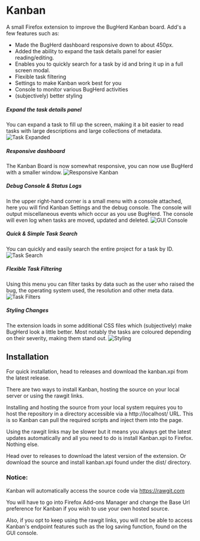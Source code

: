 # Kanban
A small Firefox extension to improve the BugHerd Kanban board. Add's a few features such as:
+ Made the BugHerd dashboard responsive down to about 450px.
+ Added the ability to expand the task details panel for easier reading/editing.
+ Enables you to quickly search for a task by id and bring it up in a full screen modal.
+ Flexible task filtering
+ Settings to make Kanban work best for you
+ Console to monitor various BugHerd activities
+ (subjectively) better styling

##### Expand the task details panel
You can expand a task to fill up the screen, making it a bit easier to read tasks
with large descriptions and large collections of metadata.
![Task Expanded](/img/readme/task-expanded.png?raw=true "Expanded Task")

##### Responsive dashboard
The Kanban Board is now somewhat responsive, you can now use BugHerd with a smaller
window.
![Responsive Kanban](/img/readme/responsive-dashboard.png?raw=true "Responsive")

##### Debug Console & Status Logs
In the upper right-hand corner is a small menu with a console attached, here you
will find Kanban Settings and the debug console. The console will output miscellaneous
events which occur as you use BugHerd. The console will even log when tasks are
moved, updated and deleted.
![GUI Console](/img/readme/gui-console.png?raw=true "GUI Console")

##### Quick & Simple Task Search
You can quickly and easily search the entire project for a task by ID.
![Task Search](/img/readme/task-search.png?raw=true "Task Search")

##### Flexible Task Filtering
Using this menu you can filter tasks by data such as the user who raised the bug,
the operating system used, the resolution and other meta data.
![Task Filters](/img/readme/task-filters.png?raw=true "Task Filters")

##### Styling Changes
The extension loads in some additional CSS files which (subjectively) make BugHerd
look a little better. Most notably the tasks are coloured depending on their
severity, making them stand out.
![Styling](/img/readme/severity-styles.png?raw=true "Styling")

## Installation
For quick installation, head to releases and download the kanban.xpi from the latest release.

There are two ways to install Kanban, hosting the source on your local server or
using the rawgit links.

Installing and hosting the source from your local system requires you to host the repository in a directory
accessible via a http://localhost/ URL. This is so Kanban can pull the required
scripts and inject them into the page.

Using the rawgit links may be slower but it means you always get the latest
updates automatically and all you need to do is install Kanban.xpi to Firefox. Nothing else.

Head over to releases to download the latest version of the extension. Or download the source and install kanban.xpi found under the dist/ directory.

### Notice:
Kanban will automatically access the source code via https://rawgit.com

You will have to go into Firefox Add-ons Manager and change the Base Url preference
for Kanban if you wish to use your own hosted source.

Also, if you opt to keep using the rawgit links, you will not be able to access
Kanban's endpoint features such as the log saving function, found on the GUI console.
